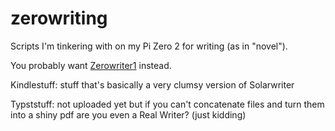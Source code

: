 # zerowriting
Scripts I'm tinkering with on my Pi Zero 2 for writing (as in "novel").

You probably want [Zerowriter1](https://github.com/zerowriter/zerowriter1) instead.

Kindlestuff: stuff that's basically a very clumsy version of Solarwriter

Typststuff: not uploaded yet but if you can't concatenate files and turn them into a shiny pdf are you even a Real Writer? (just kidding)
